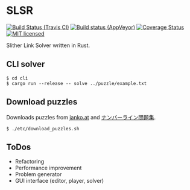 # SLSR

[![Build Status (Travis CI)](https://travis-ci.org/gifnksm/SLSR.png?branch=master)](https://travis-ci.org/gifnksm/SLSR)
[![Build status (AppVeyor)](https://ci.appveyor.com/api/projects/status/p0nudt9624xhcefo?svg=true)](https://ci.appveyor.com/project/gifnksm/slsr)
[![Coverage Status](https://coveralls.io/repos/gifnksm/SLSR/badge.svg?branch=master&service=github)](https://coveralls.io/github/gifnksm/SLSR?branch=master)
[![MIT licensed](https://img.shields.io/badge/license-MIT-blue.svg)](./LICENSE)

Slither Link Solver written in Rust.

## CLI solver

```
$ cd cli
$ cargo run --release -- solve ../puzzle/example.txt
```

## Download puzzles

Downloads puzzles from [janko.at](http://www.janko.at/Raetsel/Slitherlink) and [ナンバーライン問題集](http://www.pro.or.jp/~fuji/java/puzzle/numline).

```
$ ./etc/download_puzzles.sh
```

## ToDos

  * Refactoring
  * Performance improvement
  * Problem generator
  * GUI interface (editor, player, solver)
